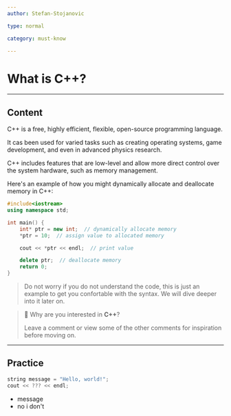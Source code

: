 ```yaml
---
author: Stefan-Stojanovic

type: normal

category: must-know

---
```


# What is C++?

---

## Content

C++ is a free, highly efficient, flexible, open-source programming language.

It cas been used for varied tasks such as creating operating systems, game development, and even in advanced physics research.


C++ includes features that are low-level and allow more direct control over the system hardware, such as memory management.

Here's an example of how you might dynamically allocate and deallocate memory in C++:

```cpp
#include<iostream>
using namespace std;

int main() {
    int* ptr = new int;  // dynamically allocate memory
    *ptr = 10;  // assign value to allocated memory

    cout << *ptr << endl;  // print value

    delete ptr;  // deallocate memory
    return 0;
}
```

> Do not worry if you do not understand the code, this is just an example to get you confortable with the syntax. We will dive deeper into it later on.


> 💬 Why are you interested in **C++**?
> 
> Leave a comment or view some of the other comments for inspiration before moving on.

---
## Practice


```cpp
string message = "Hello, world!";
cout << ??? << endl;
```

- message
- no i don't